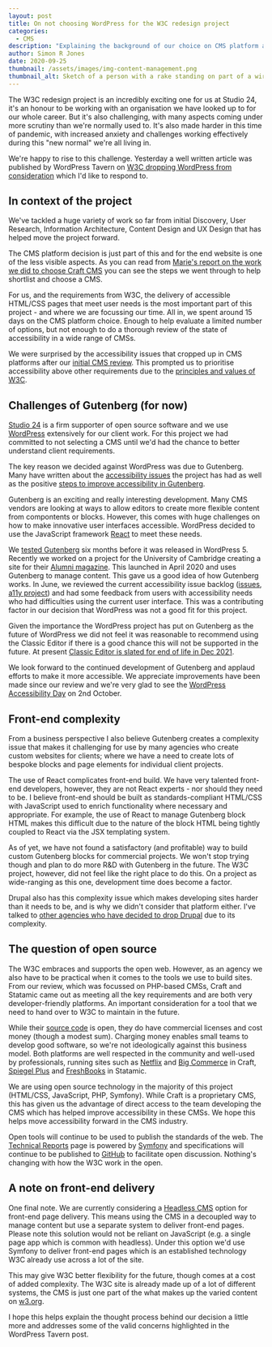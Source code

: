 ```yaml
---
layout: post
title: On not choosing WordPress for the W3C redesign project
categories:
  - CMS
description: "Explaining the background of our choice on CMS platform and the response to a recent WordPress Tavern post"
author: Simon R Jones
date: 2020-09-25
thumbnail: /assets/images/img-content-management.png
thumbnail_alt: Sketch of a person with a rake standing on part of a wireframe, using the rake to organise the content on the page.
---
```


The W3C redesign project is an incredibly exciting one for us at Studio 24, it's an honour to be working with an 
organisation we have looked up to for our whole career. But it's also challenging, with many aspects coming under 
more scrutiny than we're normally used to. It's also made harder in this time of pandemic, with increased anxiety and 
challenges working effectively during this "new normal" we're all living in. 

We're happy to rise to this challenge. Yesterday a well written article was published by WordPress Tavern on 
[W3C dropping WordPress from consideration](https://wptavern.com/w3c-drops-wordpress-from-consideration-for-redesign-narrows-cms-shortlist-to-statamic-and-craft) 
which I'd like to respond to.

## In context of the project

We've tackled a huge variety of work so far from initial Discovery, User Research, Information Architecture, Content 
Design and UX Design that has helped move the project forward.

The CMS platform decision is just part of this and for the end website is one of the less visible aspects. As you can 
read from [Marie's report on the work we did to choose Craft CMS](/docs/cms-selection-report/) you can see the steps we went through to help 
shortlist and choose a CMS.

For us, and the requirements from W3C, the delivery of accessible HTML/CSS pages that meet user needs is the most important part of this project - and 
where we are focussing our time. All in, we spent around 15 days on the CMS platform choice. Enough to help evaluate 
a limited number of options, but not enough to do a thorough review of the state of accessibility in a wide range of CMSs. 

We were surprised by the accessibility issues that cropped up in CMS platforms after our [initial CMS review](/docs/w3c-cms-selection-process-update/).
This prompted us to prioritise accessibility above other requirements due to the [principles and values of W3C](https://www.w3.org/Consortium/mission#principles).

## Challenges of Gutenberg (for now)

[Studio 24](https://www.studio24.net/) is a firm supporter of open source software and we use [WordPress](https://www.wordpress.org/)
extensively for our client work. For this project we had committed to not selecting a CMS until we'd had the chance to
better understand client requirements.

The key reason we decided against WordPress was due to Gutenberg. Many have written about the [accessibility issues](https://www.marcozehe.de/my-thoughts-on-gutenberg-accessibility/) 
the project has had as well as the positive [steps to improve accessibility in Gutenberg](https://www.marcozehe.de/whats-new-for-accessibility-in-gutenberg-7-2/).

Gutenberg is an exciting and really interesting development. Many CMS vendors are looking at ways to allow editors to 
create more flexible content from compontents or blocks. However, this comes with huge challenges on how to make innovative
user interfaces accessible. WordPress decided to use the JavaScript framework [React](https://reactjs.org/) 
to meet these needs.

We [tested Gutenberg](https://medium.com/studio24/we-tried-converting-a-bespoke-website-design-in-wordpress-with-gutenberg-42e11986b05a) 
six months before it was released in WordPress 5. Recently we worked on a project for the University of Cambridge creating 
a site for their [Alumni magazine](https://magazine.alumni.cam.ac.uk/). 
This launched in April 2020 and uses Gutenberg to manage content. This gave us a good idea of how Gutenberg works. 
In June, we reviewed the current accessibility issue backlog ([issues](https://github.com/WordPress/gutenberg/labels/Accessibility%20%28a11y%29), [a11y project](https://github.com/WordPress/gutenberg/projects/25)) and 
had some feedback from users with accessibility needs who had difficulties using the current user interface. 
This was a contributing factor in our decision that WordPress was not a good fit for this project.

Given the importance the WordPress project has put on Gutenberg as the future of WordPress we did not feel it was reasonable to recommend using the Classic Editor if there is 
a good chance this will not be supported in the future. At present [Classic Editor is slated for end of life in Dec 2021](https://make.wordpress.org/core/2018/11/07/classic-editor-plugin-support-window/).

We look forward to the continued development of Gutenberg and applaud efforts to make it more accessible. We appreciate improvements 
have been made since our review and we're very glad to see the [WordPress Accessibility Day](https://wpaccessibilityday.org/) on 2nd October.

## Front-end complexity

From a business perspective I also believe Gutenberg creates a complexity issue that makes it challenging for use by many agencies
who create custom websites for clients; where we have a need to create lots of bespoke blocks and page elements for individual client projects.

The use of React complicates front-end build. We have very talented front-end developers, however, they are not React 
experts - nor should they need to be. I believe front-end should be built as standards-compliant HTML/CSS with JavaScript 
used to enrich functionality where necessary and appropriate. For example, the use of React to manage Gutenberg block HTML makes this 
difficult due to the nature of the block HTML being tightly coupled to React via the JSX templating system. 
 
As of yet, we have not found a satisfactory (and profitable) way to build custom Gutenberg blocks for commercial
projects. We won't stop trying though and plan to do more R&D with Gutenberg in the future. The W3C project, however, did 
not feel like the right place to do this. On a project as wide-ranging as this one, development time does become a factor.

Drupal also has this complexity issue which makes developing sites harder than it needs to be, and is why we didn't 
consider that platform either. I've talked to [other agencies who have decided to drop Drupal](https://torchbox.com/blog/torchbox-has-dropped-drupal/) 
due to its complexity. 

## The question of open source

The W3C embraces and supports the 
open web. However, as an agency we also have to be practical when it comes to the tools we use to build sites. From our
review, which was focussed on PHP-based CMSs, Craft and Statamic came out as meeting all the key requirements and are both
very developer-friendly platforms. An important consideration for a tool that we need to hand over to W3C to maintain in 
the future.   

While their [source code](https://github.com/craftcms/cms) is open, they do have commercial licenses and cost money (though a modest sum). 
Charging money enables small teams to develop good software, so we're not ideologically against this business model. 
Both platforms are well respected in the community and well-used by professionals, running sites such as [Netflix](https://media.netflix.com/en/)
and [Big Commerce](https://www.bigcommerce.com/) in Craft, [Spiegel Plus](https://www.spiegel.de/plus/) and [FreshBooks](https://www.freshbooks.com/)
 in Statamic.

We are using open source technology in the majority of this project (HTML/CSS, JavaScript, PHP, Symfony). While Craft is a proprietary 
CMS, this has given us the advantage of direct access to the team developing the CMS which has helped improve accessibility 
in these CMSs. We hope this helps move accessibility forward in the CMS industry.  

Open tools will continue to be used to publish the standards of the web. The [Technical Reports](https://www.w3.org/TR/)
page is powered by [Symfony](https://symfony.com/) and specifications will continue to be published to [GitHub](https://github.com/w3c) 
to facilitate open discussion. Nothing's changing with how the W3C work in the open.

## A note on front-end delivery

One final note. We are currently considering a [Headless CMS](https://www.studio24.net/blog/what-is-a-headless-cms/) option 
for front-end page delivery. This means using the CMS in a decoupled way to manage content but use a separate system to deliver front-end 
pages. Please note this solution would not be reliant on JavaScript (e.g. a single page app which is common with headless). 
Under this option we'd use Symfony to deliver front-end pages which is an established technology W3C already use across a lot of the site.
 
This may give W3C better flexibility for the future, though comes at a cost of added complexity. 
The W3C site is already made up of a lot of different systems, the CMS is just one part of the what makes 
up the varied content on [w3.org](https://www.w3.org/).

I hope this helps explain the thought process behind our decision a little more and addresses some of the valid concerns 
highlighted in the WordPress Tavern post.
